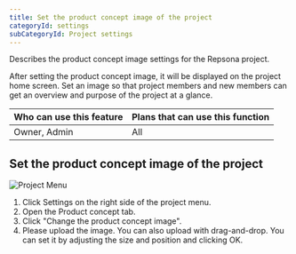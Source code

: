 ```yaml
---
title: Set the product concept image of the project
categoryId: settings
subCategoryId: Project settings
---
```


Describes the product concept image settings for the Repsona project.

After setting the product concept image, it will be displayed on the project home screen. Set an image so that project members and new members can get an overview and purpose of the project at a glance.

|Who can use this feature|Plans that can use this function|
|---|---|
|Owner, Admin|All|

## Set the product concept image of the project

![Project Menu](/images/help/project-menu.en.png)

1. Click Settings on the right side of the project menu.
2. Open the Product concept tab.
3. Click "Change the product concept image".
4. Please upload the image. You can also upload with drag-and-drop. You can set it by adjusting the size and position and clicking OK.
